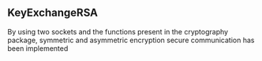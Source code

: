 ## KeyExchangeRSA
By using two sockets and the functions present in the cryptography package, symmetric and asymmetric encryption secure communication has been implemented
